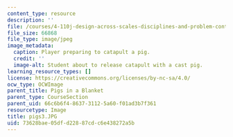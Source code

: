 ```yaml
---
content_type: resource
description: ''
file: /courses/4-110j-design-across-scales-disciplines-and-problem-contexts-spring-2013/73628bae05dfd22887cdc6e438272a5b_pigs3.JPG
file_size: 66868
file_type: image/jpeg
image_metadata:
  caption: Player preparing to catapult a pig.
  credit: ''
  image-alt: Student about to release catapult with a cast pig.
learning_resource_types: []
license: https://creativecommons.org/licenses/by-nc-sa/4.0/
ocw_type: OCWImage
parent_title: Pigs in a Blanket
parent_type: CourseSection
parent_uid: 66c6b6f4-8637-3112-5a60-f01ad3b7f361
resourcetype: Image
title: pigs3.JPG
uid: 73628bae-05df-d228-87cd-c6e438272a5b
---
```

